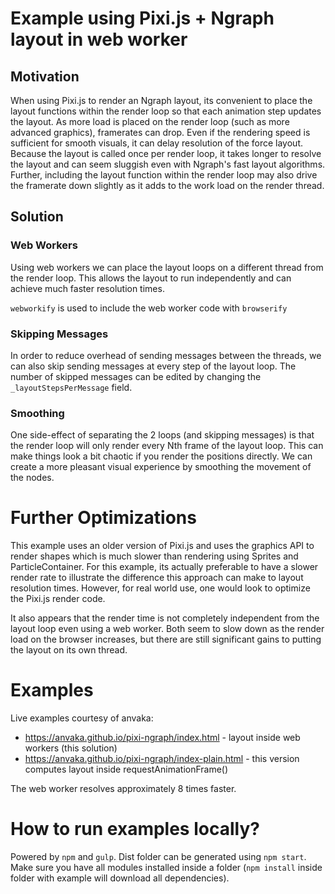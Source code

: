 # Example using Pixi.js + Ngraph layout in web worker

## Motivation
When using Pixi.js to render an Ngraph layout, its convenient to place the layout functions within the render loop so that each animation step updates the layout. As more load is placed on the render loop (such as more advanced graphics), framerates can drop. Even if the rendering speed is sufficient for smooth visuals, it can delay resolution of the force layout. Because the layout is called once per render loop, it takes longer to resolve the layout and can seem sluggish even with Ngraph's fast layout algorithms. Further, including the layout function within the render loop may also drive the framerate down slightly as it adds to the work load on the render thread.

## Solution
### Web Workers
Using web workers we can place the layout loops on a different thread from the render loop. This allows the layout to run independently and can achieve much faster resolution times. 

`webworkify` is used to include the web worker code with `browserify`

### Skipping Messages
In order to reduce overhead of sending messages between the threads, we can also skip sending messages at every step of the layout loop. The number of skipped messages can be edited by changing the `_layoutStepsPerMessage` field.

### Smoothing
One side-effect of separating the 2 loops (and skipping messages) is that the render loop will only render every Nth frame of the layout loop. This can make things look a bit chaotic if you render the positions directly. We can create a more pleasant visual experience by smoothing the movement of the nodes.

# Further Optimizations
This example uses an older version of Pixi.js and uses the graphics API to render shapes which is much slower than rendering using Sprites and ParticleContainer. For this example, its actually preferable to have a slower render rate to illustrate the difference this approach can make to layout resolution times. However, for real world use, one would look to optimize the Pixi.js render code. 

It also appears that the render time is not completely independent from the layout loop even using a web worker. Both seem to slow down as the render load on the browser increases, but there are still significant gains to putting the layout on its own thread.  

# Examples
Live examples courtesy of anvaka:
* https://anvaka.github.io/pixi-ngraph/index.html - layout inside web workers (this solution)
* https://anvaka.github.io/pixi-ngraph/index-plain.html - this version computes layout inside requestAnimationFrame()

The web worker resolves approximately 8 times faster.

# How to run examples locally?
Powered by `npm` and `gulp`.  Dist folder can be generated using `npm start`. Make sure you have all modules installed inside a folder (`npm install` inside folder with example will download all dependencies). 

